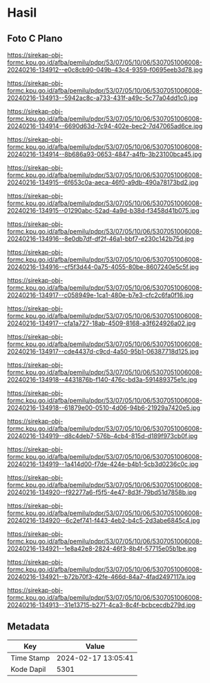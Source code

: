 # Hasil

## Foto C Plano

https://sirekap-obj-formc.kpu.go.id/afba/pemilu/pdpr/53/07/05/10/06/5307051006008-20240216-134912--e0c8cb90-049b-43c4-9359-f0695eeb3d78.jpg

https://sirekap-obj-formc.kpu.go.id/afba/pemilu/pdpr/53/07/05/10/06/5307051006008-20240216-134913--5942ac8c-a733-431f-a49c-5c77a04dd1c0.jpg

https://sirekap-obj-formc.kpu.go.id/afba/pemilu/pdpr/53/07/05/10/06/5307051006008-20240216-134914--6690d63d-7c94-402e-bec2-7d47065ad6ce.jpg

https://sirekap-obj-formc.kpu.go.id/afba/pemilu/pdpr/53/07/05/10/06/5307051006008-20240216-134914--8b686a93-0653-4847-a4fb-3b23100bca45.jpg

https://sirekap-obj-formc.kpu.go.id/afba/pemilu/pdpr/53/07/05/10/06/5307051006008-20240216-134915--6f653c0a-aeca-46f0-a9db-490a78173bd2.jpg

https://sirekap-obj-formc.kpu.go.id/afba/pemilu/pdpr/53/07/05/10/06/5307051006008-20240216-134915--01290abc-52ad-4a9d-b38d-f3458d41b075.jpg

https://sirekap-obj-formc.kpu.go.id/afba/pemilu/pdpr/53/07/05/10/06/5307051006008-20240216-134916--8e0db7df-df2f-46a1-bbf7-e230c142b75d.jpg

https://sirekap-obj-formc.kpu.go.id/afba/pemilu/pdpr/53/07/05/10/06/5307051006008-20240216-134916--cf5f3d44-0a75-4055-80be-8607240e5c5f.jpg

https://sirekap-obj-formc.kpu.go.id/afba/pemilu/pdpr/53/07/05/10/06/5307051006008-20240216-134917--c058949e-1ca1-480e-b7e3-cfc2c6fa0f16.jpg

https://sirekap-obj-formc.kpu.go.id/afba/pemilu/pdpr/53/07/05/10/06/5307051006008-20240216-134917--cfa1a727-18ab-4509-8168-a3f624926a02.jpg

https://sirekap-obj-formc.kpu.go.id/afba/pemilu/pdpr/53/07/05/10/06/5307051006008-20240216-134917--cde4437d-c9cd-4a50-95b1-06387718d125.jpg

https://sirekap-obj-formc.kpu.go.id/afba/pemilu/pdpr/53/07/05/10/06/5307051006008-20240216-134918--4431876b-f140-476c-bd3a-591489375e1c.jpg

https://sirekap-obj-formc.kpu.go.id/afba/pemilu/pdpr/53/07/05/10/06/5307051006008-20240216-134918--61879e00-0510-4d06-94b6-21929a7420e5.jpg

https://sirekap-obj-formc.kpu.go.id/afba/pemilu/pdpr/53/07/05/10/06/5307051006008-20240216-134919--d8c4deb7-576b-4cb4-815d-d189f973cb0f.jpg

https://sirekap-obj-formc.kpu.go.id/afba/pemilu/pdpr/53/07/05/10/06/5307051006008-20240216-134919--1a414d00-f7de-424e-b4b1-5cb3d0236c0c.jpg

https://sirekap-obj-formc.kpu.go.id/afba/pemilu/pdpr/53/07/05/10/06/5307051006008-20240216-134920--f92277a6-f5f5-4e47-8d3f-79bd51d7858b.jpg

https://sirekap-obj-formc.kpu.go.id/afba/pemilu/pdpr/53/07/05/10/06/5307051006008-20240216-134920--6c2ef741-f443-4eb2-b4c5-2d3abe6845c4.jpg

https://sirekap-obj-formc.kpu.go.id/afba/pemilu/pdpr/53/07/05/10/06/5307051006008-20240216-134921--1e8a42e8-2824-46f3-8b4f-57715e05b1be.jpg

https://sirekap-obj-formc.kpu.go.id/afba/pemilu/pdpr/53/07/05/10/06/5307051006008-20240216-134921--b72b70f3-42fe-466d-84a7-4fad2497117a.jpg

https://sirekap-obj-formc.kpu.go.id/afba/pemilu/pdpr/53/07/05/10/06/5307051006008-20240216-134913--31e13715-b271-4ca3-8c4f-bcbcecdb279d.jpg


## Metadata

| Key        | Value               |
| ---------- | ------------------- |
| Time Stamp | 2024-02-17 13:05:41 |
| Kode Dapil | 5301                |



